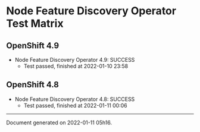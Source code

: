 
Node Feature Discovery Operator Test Matrix
===========================================

OpenShift 4.9
-------------



* Node Feature Discovery Operator 4.9: SUCCESS
  - Test passed, finished at 2022-01-10 23:58

OpenShift 4.8
-------------



* Node Feature Discovery Operator 4.8: SUCCESS
  - Test passed, finished at 2022-01-11 00:06

---
Document generated on 2022-01-11 05h16.
